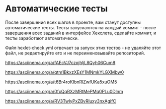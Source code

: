 # Автоматические тесты

После завершения всех шагов в проекте, вам станут доступны автоматические тесты. Тесты запускаются на каждый коммит - после завершения всех заданий в интерфейсе Хекслета, сделайте коммит, и тесты заработают автоматически.

Файл hexlet-check.yml отвечает за запуск этих тестов - не удаляйте этот файл, не редактируйте его и не переименовывайте репозиторий.

https://asciinema.org/a/fAEcVJ7czqjhljL8Qyh06Cum8

https://asciinema.org/a/qtm1BkxzXEsY1MNmkYLGXMbw0

https://asciinema.org/a/t6Br4roKIbnRlZwfUKa5xuOM5

https://asciinema.org/a/0fxQqRXzMRtMePMq0PLu0Dlnm

https://asciinema.org/a/RV3TwlyPxZBvRIuxy3nxAgifC
